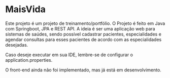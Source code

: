 # MaisVida
Este projeto é um projeto de treinamento/portfólio. O Projeto é feito em Java com Springboot, JPA e REST API. A ideia é ser uma aplicação web para sistemas de saúdes, sendo possível cadastrar pacientes, especialidades e agendar consultas para esses pacientes de acordo com as especialidades desejadas.

Caso deseje executar em sua IDE, lembre-se de configurar o application.properties.

O front-end ainda não foi implementado, mas já está em desenvolvimento.
